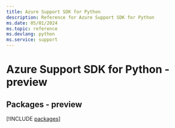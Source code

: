 ```yaml
---
title: Azure Support SDK for Python
description: Reference for Azure Support SDK for Python
ms.date: 05/01/2024
ms.topic: reference
ms.devlang: python
ms.service: support
---
```

# Azure Support SDK for Python - preview
## Packages - preview
[!INCLUDE [packages](support-index.md)]